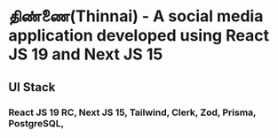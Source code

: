 

# திண்ணை(Thinnai) - A social media application developed using React JS 19 and Next JS 15

## UI Stack

### React JS 19 RC, Next JS 15, Tailwind, Clerk, Zod, Prisma, PostgreSQL, 
